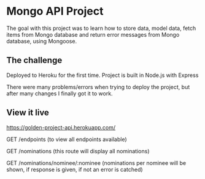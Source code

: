 # Mongo API Project

The goal with this project was to learn how to store data, model data, fetch items from Mongo database and return error messages from Mongo database, using Mongoose.  

## The challenge

Deployed to Heroku for the first time. 
Project is built in Node.js with Express

There were many problems/errors when trying to deploy the project, but after many changes I finally got it to work.

## View it live

https://golden-project-api.herokuapp.com/

GET /endpoints (to view all endpoints available)

GET /nominations (this route will display all nominations)

GET /nominations/nominee/:nominee (nominations per nominee will be shown, if response is given, if not an error is catched)


